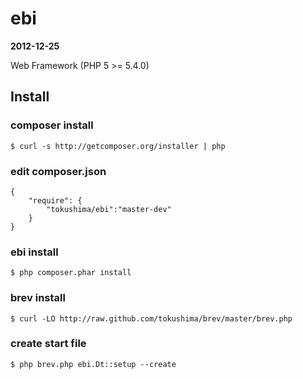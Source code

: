 ebi 
====
__2012-12-25__

Web Framework (PHP 5 >= 5.4.0)

## Install

### composer install
	$ curl -s http://getcomposer.org/installer | php

### edit composer.json
	{
    	"require": {
			"tokushima/ebi":"master-dev"
    	}
	}

### ebi install
	$ php composer.phar install

### brev install
	$ curl -LO http://raw.github.com/tokushima/brev/master/brev.php

### create start file
	$ php brev.php ebi.Dt::setup --create


